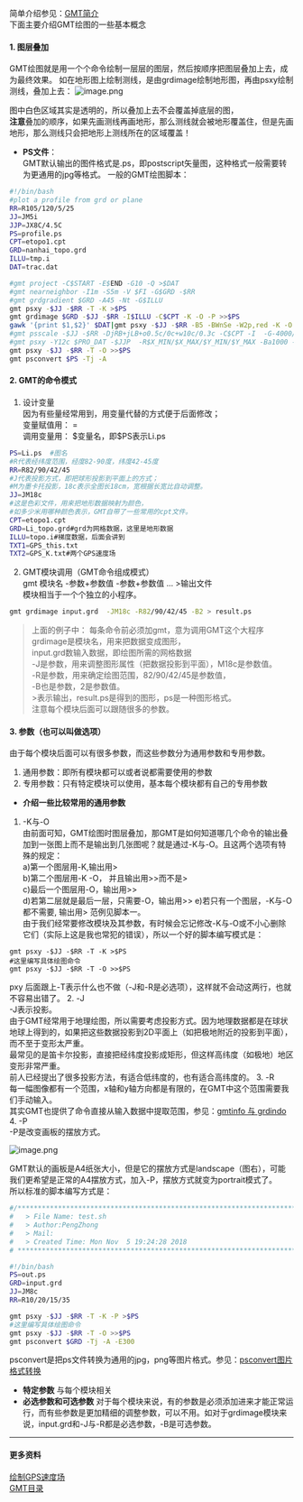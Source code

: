 简单介绍参见：[GMT简介](https://www.jianshu.com/p/b6c0c8efbb90)  
下面主要介绍GMT绘图的一些基本概念

#### 1. 图层叠加
GMT绘图就是用一个个命令绘制一层层的图层，然后按顺序把图层叠加上去，成为最终效果。
如在地形图上绘制测线，是由grdimage绘制地形图，再由psxy绘制测线，叠加上去：
![image.png](https://upload-images.jianshu.io/upload_images/7955445-654c172f99982697.png?imageMogr2/auto-orient/strip%7CimageView2/2/w/440)

图中白色区域其实是透明的，所以叠加上去不会覆盖掉底层的图，  
**注意**叠加的顺序，如果先画测线再画地形，那么测线就会被地形覆盖住，但是先画地形，那么测线只会把地形上测线所在的区域覆盖！  
- **PS文件**：  
GMT默认输出的图件格式是.ps，即postscript矢量图，这种格式一般需要转为更通用的jpg等格式。
一般的GMT绘图脚本：
```sh
#!/bin/bash
#plot a profile from grd or plane
RR=R105/120/5/25
JJ=JM5i
JJP=JX8C/4.5C
PS=profile.ps
CPT=etopo1.cpt   
GRD=nanhai_topo.grd
ILLU=tmp.i
DAT=trac.dat

#gmt project -C$START -E$END -G10 -Q >$DAT 
#gmt nearneighbor -I1m -S5m -V $FI -G$GRD -$RR
#gmt grdgradient $GRD -A45 -Nt -G$ILLU 
gmt psxy -$JJ -$RR -T -K >$PS
gmt grdimage $GRD -$JJ -$RR -I$ILLU -C$CPT -K -O -P >>$PS 
gawk '{print $1,$2}' $DAT|gmt psxy -$JJ -$RR -B5 -BWnSe -W2p,red -K -O >>$PS
#gmt psscale -$JJ -$RR -DjRB+jLB+o0.5c/0c+w10c/0.3c -C$CPT -I  -G-4000/1000 -Bx1000 -By+l"m" -K -O >>$PS
#gmt psxy -Y12c $PRO_DAT -$JJP  -R$X_MIN/$X_MAX/$Y_MIN/$Y_MAX -Ba1000 -BSW -W2p --MAP_FRAME_TYPE=graph -K -O >>$PS
gmt psxy -$JJ -$RR -T -O >>$PS
gmt psconvert $PS -Tj -A 
```
#### 2. GMT的命令模式
1. 设计变量  
因为有些量经常用到，用变量代替的方式便于后面修改；  
变量赋值用： =    
调用变量用： \$变量名，即\$PS表示Li.ps  
``` sh
PS=Li.ps  #图名
#R代表经纬度范围，经度82-90度，纬度42-45度
RR=R82/90/42/45 
#J代表投影方式，即把球形投影到平面上的方式；
#M为墨卡托投影，18c表示全图长18cm，宽根据长宽比自动调整。
JJ=JM18c
#这是色彩文件，用来把地形数据映射为颜色，
#如多少米用哪种颜色表示，GMT自带了一些常用的cpt文件。
CPT=etopo1.cpt
GRD=Li_topo.grd#grd为网格数据，这里是地形数据
ILLU=topo.i#梯度数据，后面会讲到
TXT1=GPS_this.txt
TXT2=GPS_K.txt#两个GPS速度场
```
2. GMT模块调用（GMT命令组成模式）  
gmt 模块名 -参数+参数值  -参数+参数值 ... >输出文件  
模块相当于一个个独立的小程序。  
```sh
gmt grdimage input.grd  -JM18c -R82/90/42/45 -B2 > result.ps
```
> 上面的例子中：
> 每条命令前必须加gmt，意为调用GMT这个大程序     
> grdimage是模块名，用来把数据变成图形，   
> input.grd数输入数据，即绘图所需的网格数据  
> -J是参数，用来调整图形属性（把数据投影到平面），M18c是参数值。    
> -R是参数，用来确定绘图范围，82/90/42/45是参数值，   
> -B也是参数，2是参数值。   
> \>表示输出，result.ps是得到的图形，ps是一种图形格式。    
> 注意每个模块后面可以跟随很多的参数。

#### 3. 参数（也可以叫做选项）
由于每个模块后面可以有很多参数，而这些参数分为通用参数和专用参数。  
1. 通用参数：即所有模块都可以或者说都需要使用的参数
2. 专用参数：只有特定模块可以使用，基本每个模块都有自己的专用参数  
- **介绍一些比较常用的通用参数**
1. -K与-O  
由前面可知，GMT绘图时图层叠加，那GMT是如何知道哪几个命令的输出叠加到一张图上而不是输出到几张图呢？就是通过-K与-O。且这两个选项有特殊的规定：  
a)第一个图层用-K,输出用>  
b)第二个图层用-K -O， 并且输出用>>而不是>  
c)最后一个图层用-O，输出用>>  
d)若第二层就是最后一层，只需要-O，输出用>>
e)若只有一个图层，-K与-O都不需要, 输出用>
范例见脚本一。  
由于我们经常要修改模块及其参数，有时候会忘记修改-K与-O或不小心删除它们（实际上这是我也常犯的错误），所以一个好的脚本编写模式是：  
```
gmt psxy -$JJ -$RR -T -K >$PS
#这里编写具体绘图命令
gmt psxy -$JJ -$RR -T -O >>$PS
```
pxy 后面跟上-T表示什么也不做（-J和-R是必选项），这样就不会动这两行，也就不容易出错了。
2. -J  
-J表示投影。  
由于GMT经常用于地理绘图，所以需要考虑投影方式。因为地理数据都是在球状地球上得到的，如果把这些数据投影到2D平面上（如把极地附近的投影到平面），而不至于变形太严重。  
最常见的是笛卡尔投影，直接把经纬度投影成矩形，但这样高纬度（如极地）地区变形非常严重。  
前人已经提出了很多投影方法，有适合低纬度的，也有适合高纬度的。
3. -R  
每一幅图像都有一个范围，x轴和y轴方向都是有限的，在GMT中这个范围需要我们手动输入。  
其实GMT也提供了命令直接从输入数据中提取范围，参见：[gmtinfo 与 grdindo](https://www.jianshu.com/p/2dae33e3a836)  
4. -P   
-P是改变画板的摆放方式。

![image.png](https://upload-images.jianshu.io/upload_images/7955445-808f6352c42eba7f.png?imageMogr2/auto-orient/strip%7CimageView2/2/w/440)

GMT默认的画板是A4纸张大小，但是它的摆放方式是landscape（图右），可能我们更希望是正常的A4摆放方式，加入-P，摆放方式就变为portrait模式了。  
所以标准的脚本编写方式是：
```sh
#/*************************************************************************
#	> File Name: test.sh
#	> Author:PengZhong 
#	> Mail: 
#	> Created Time: Mon Nov  5 19:24:28 2018
# ************************************************************************/

#!/bin/bash
PS=out.ps
GRD=input.grd
JJ=JM8c
RR=R10/20/15/35

gmt psxy -$JJ -$RR -T -K -P >$PS
#这里编写具体绘图命令
gmt psxy -$JJ -$RR -T -O >>$PS
gmt psconvert $GRD -Tj -A -E300

```
psconvert是把ps文件转换为通用的jpg，png等图片格式。参见：[psconvert图片格式转换](https://www.jianshu.com/p/913b52b99001)

- **特定参数**
与每个模块相关
- **必选参数和可选参数**
对于每个模块来说，有的参数是必须添加进来才能正常运行，而有些参数是更加精细的调整参数，可以不用。如对于grdimage模块来说，input.grd和-J与-R都是必选参数，-B是可选参数。

---
#### 更多资料  
[绘制GPS速度场](https://gmt-china.org/example/ex015/)  
[GMT目录](https://www.jianshu.com/p/321f67983c42)
